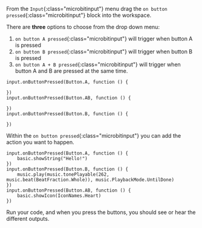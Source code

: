 From the `Input`{:class="microbitinput"} menu drag the `on button pressed`{:class="microbitinput"} block into the workspace.

There are **three** options to choose from the drop down menu:

1. `on button A pressed`{:class="microbitinput"} will trigger when button A is pressed
2. `on button B pressed`{:class="microbitinput"} will trigger when button B is pressed
3. `on button A + B pressed`{:class="microbitinput"} will trigger when button A and B are pressed at the same time.

```microbit
input.onButtonPressed(Button.A, function () {
	
})
input.onButtonPressed(Button.AB, function () {
	
})
input.onButtonPressed(Button.B, function () {
	
})
```

Within the `on button pressed`{:class="microbitinput"} you can add the action you want to happen.

```microbit
input.onButtonPressed(Button.A, function () {
    basic.showString("Hello!")
})
input.onButtonPressed(Button.B, function () {
    music.play(music.tonePlayable(262, music.beat(BeatFraction.Whole)), music.PlaybackMode.UntilDone)
})
input.onButtonPressed(Button.AB, function () {
    basic.showIcon(IconNames.Heart)
})
```

Run your code, and when you press the buttons, you should see or hear the different outputs.
